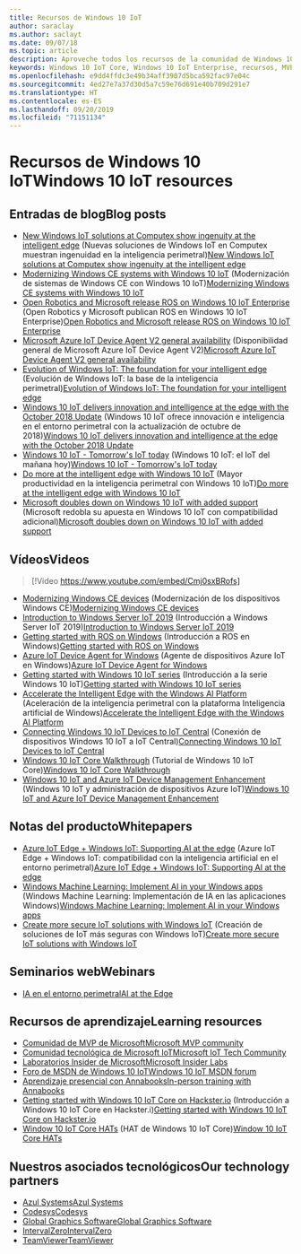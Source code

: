 ```yaml
---
title: Recursos de Windows 10 IoT
author: saraclay
ms.author: saclayt
ms.date: 09/07/18
ms.topic: article
description: Aproveche todos los recursos de la comunidad de Windows 10 IoT.
keywords: Windows 10 IoT Core, Windows 10 IoT Enterprise, recursos, MVP, vídeos, entradas de blog
ms.openlocfilehash: e9dd4ffdc3e49b34aff3907d5bca592fac97e04c
ms.sourcegitcommit: 4ed27e7a37d30d5a7c59e76d691e40b709d291e7
ms.translationtype: HT
ms.contentlocale: es-ES
ms.lasthandoff: 09/20/2019
ms.locfileid: "71151134"
---
```

# <a name="windows-10-iot-resources"></a><span data-ttu-id="e5371-104">Recursos de Windows 10 IoT</span><span class="sxs-lookup"><span data-stu-id="e5371-104">Windows 10 IoT resources</span></span>

## <a name="blog-posts"></a><span data-ttu-id="e5371-105">Entradas de blog</span><span class="sxs-lookup"><span data-stu-id="e5371-105">Blog posts</span></span>

* <span data-ttu-id="e5371-106">[New Windows IoT solutions at Computex show ingenuity at the intelligent edge](https://blogs.windows.com/windowsexperience/2019/05/28/new-windows-iot-solutions-at-computex-show-ingenuity-at-the-intelligent-edge/#U3yYXu1rq054ljuk.97) (Nuevas soluciones de Windows IoT en Computex muestran ingenuidad en la inteligencia perimetral)</span><span class="sxs-lookup"><span data-stu-id="e5371-106">[New Windows IoT solutions at Computex show ingenuity at the intelligent edge](https://blogs.windows.com/windowsexperience/2019/05/28/new-windows-iot-solutions-at-computex-show-ingenuity-at-the-intelligent-edge/#U3yYXu1rq054ljuk.97)</span></span>
* <span data-ttu-id="e5371-107">[Modernizing Windows CE systems with Windows 10 IoT](https://blogs.windows.com/buildingapps/2019/05/07/modernizing-windows-ce-systems-with-windows-10-iot/#oHzjguRIlWV0ryo6.97) (Modernización de sistemas de Windows CE con Windows 10 IoT)</span><span class="sxs-lookup"><span data-stu-id="e5371-107">[Modernizing Windows CE systems with Windows 10 IoT](https://blogs.windows.com/buildingapps/2019/05/07/modernizing-windows-ce-systems-with-windows-10-iot/#oHzjguRIlWV0ryo6.97)</span></span>
* <span data-ttu-id="e5371-108">[Open Robotics and Microsoft release ROS on Windows 10 IoT Enterprise](https://blogs.windows.com/buildingapps/2019/05/07/open-robotics-and-microsoft-release-ros-on-windows-10-iot-enterprise/#Y86A6YUJELKDoRJJ.97) (Open Robotics y Microsoft publican ROS en Windows 10 IoT Enterprise)</span><span class="sxs-lookup"><span data-stu-id="e5371-108">[Open Robotics and Microsoft release ROS on Windows 10 IoT Enterprise](https://blogs.windows.com/buildingapps/2019/05/07/open-robotics-and-microsoft-release-ros-on-windows-10-iot-enterprise/#Y86A6YUJELKDoRJJ.97)</span></span>
* <span data-ttu-id="e5371-109">[Microsoft Azure IoT Device Agent V2 general availability](https://blogs.windows.com/buildingapps/2019/05/07/microsoft-azure-iot-device-agent-v2-general-availability/#BwOSxBSymeJqU34K.97) (Disponibilidad general de Microsoft Azure IoT Device Agent V2)</span><span class="sxs-lookup"><span data-stu-id="e5371-109">[Microsoft Azure IoT Device Agent V2 general availability](https://blogs.windows.com/buildingapps/2019/05/07/microsoft-azure-iot-device-agent-v2-general-availability/#BwOSxBSymeJqU34K.97)</span></span>
* <span data-ttu-id="e5371-110">[Evolution of Windows IoT: The foundation for your intelligent edge](https://blogs.windows.com/windowsexperience/2019/04/03/evolution-of-windows-iot-the-foundation-for-your-intelligent-edge/) (Evolución de Windows IoT: la base de la inteligencia perimetral)</span><span class="sxs-lookup"><span data-stu-id="e5371-110">[Evolution of Windows IoT: The foundation for your intelligent edge](https://blogs.windows.com/windowsexperience/2019/04/03/evolution-of-windows-iot-the-foundation-for-your-intelligent-edge/)</span></span>
* <span data-ttu-id="e5371-111">[Windows 10 IoT delivers innovation and intelligence at the edge with the October 2018 Update](https://blogs.windows.com/windowsexperience/2018/10/04/windows-10-iot-delivers-innovation-and-intelligence-at-the-edge-with-the-october-2018-update/#9g9hmmO2AdUB1C6F.97) (Windows 10 IoT ofrece innovación e inteligencia en el entorno perimetral con la actualización de octubre de 2018)</span><span class="sxs-lookup"><span data-stu-id="e5371-111">[Windows 10 IoT delivers innovation and intelligence at the edge with the October 2018 Update](https://blogs.windows.com/windowsexperience/2018/10/04/windows-10-iot-delivers-innovation-and-intelligence-at-the-edge-with-the-october-2018-update/#9g9hmmO2AdUB1C6F.97)</span></span> 
* <span data-ttu-id="e5371-112">[Windows 10 IoT - Tomorrow's IoT today](https://blogs.windows.com/windowsexperience/2018/06/05/windows-10-iot-tomorrows-iot-today/#wl3TcsFseJ6XROUZ.97) (Windows 10 IoT: el IoT del mañana hoy)</span><span class="sxs-lookup"><span data-stu-id="e5371-112">[Windows 10 IoT - Tomorrow's IoT today](https://blogs.windows.com/windowsexperience/2018/06/05/windows-10-iot-tomorrows-iot-today/#wl3TcsFseJ6XROUZ.97)</span></span>
* <span data-ttu-id="e5371-113">[Do more at the intelligent edge with Windows 10 IoT](https://blogs.windows.com/windowsexperience/2018/05/07/do-more-at-the-intelligent-edge-with-windows-10-iot/#uDVaAtoBvz7BGrTf.97) (Mayor productividad en la inteligencia perimetral con Windows 10 IoT)</span><span class="sxs-lookup"><span data-stu-id="e5371-113">[Do more at the intelligent edge with Windows 10 IoT](https://blogs.windows.com/windowsexperience/2018/05/07/do-more-at-the-intelligent-edge-with-windows-10-iot/#uDVaAtoBvz7BGrTf.97)</span></span>
* <span data-ttu-id="e5371-114">[Microsoft doubles down on Windows 10 IoT with added support](https://blogs.windows.com/windowsexperience/2018/02/27/microsoft-doubles-down-on-windows-10-iot-with-added-support/#DJaDiKX0bYJ1JDHD.97) (Microsoft redobla su apuesta en Windows 10 IoT con compatibilidad adicional)</span><span class="sxs-lookup"><span data-stu-id="e5371-114">[Microsoft doubles down on Windows 10 IoT with added support](https://blogs.windows.com/windowsexperience/2018/02/27/microsoft-doubles-down-on-windows-10-iot-with-added-support/#DJaDiKX0bYJ1JDHD.97)</span></span>

## <a name="videos"></a><span data-ttu-id="e5371-115">Vídeos</span><span class="sxs-lookup"><span data-stu-id="e5371-115">Videos</span></span>

>[!Video https://www.youtube.com/embed/Cmj0sxBRofs]
* <span data-ttu-id="e5371-116">[Modernizing Windows CE devices](https://www.youtube.com/watch?time_continue=1&v=5iUZkZmgmJA) (Modernización de los dispositivos Windows CE)</span><span class="sxs-lookup"><span data-stu-id="e5371-116">[Modernizing Windows CE devices](https://www.youtube.com/watch?time_continue=1&v=5iUZkZmgmJA)</span></span>
* <span data-ttu-id="e5371-117">[Introduction to Windows Server IoT 2019](https://channel9.msdn.com/Shows/Internet-of-Things-Show/Introduction-to-Windows-Server-IoT-2019) (Introducción a Windows Server IoT 2019)</span><span class="sxs-lookup"><span data-stu-id="e5371-117">[Introduction to Windows Server IoT 2019](https://channel9.msdn.com/Shows/Internet-of-Things-Show/Introduction-to-Windows-Server-IoT-2019)</span></span>
* <span data-ttu-id="e5371-118">[Getting started with ROS on Windows](https://www.youtube.com/watch?v=nZSjwMLi3jQ) (Introducción a ROS en Windows)</span><span class="sxs-lookup"><span data-stu-id="e5371-118">[Getting started with ROS on Windows](https://www.youtube.com/watch?v=nZSjwMLi3jQ)</span></span>
* <span data-ttu-id="e5371-119">[Azure IoT Device Agent for Windows](https://www.youtube.com/watch?v=DZn6diOn7uI) (Agente de dispositivos Azure IoT en Windows)</span><span class="sxs-lookup"><span data-stu-id="e5371-119">[Azure IoT Device Agent for Windows](https://www.youtube.com/watch?v=DZn6diOn7uI)</span></span>
* <span data-ttu-id="e5371-120">[Getting started with Windows 10 IoT series](https://www.youtube.com/watch?v=A-kazyOiBvs&t) (Introducción a la serie Windows 10 IoT)</span><span class="sxs-lookup"><span data-stu-id="e5371-120">[Getting started with Windows 10 IoT series](https://www.youtube.com/watch?v=A-kazyOiBvs&t)</span></span>
* <span data-ttu-id="e5371-121">[Accelerate the Intelligent Edge with the Windows AI Platform](https://www.youtube.com/watch?v=7bFAg6w4J00) (Aceleración de la inteligencia perimetral con la plataforma Inteligencia artificial de Windows)</span><span class="sxs-lookup"><span data-stu-id="e5371-121">[Accelerate the Intelligent Edge with the Windows AI Platform](https://www.youtube.com/watch?v=7bFAg6w4J00)</span></span>
* <span data-ttu-id="e5371-122">[Connecting Windows 10 IoT Devices to IoT Central](https://channel9.msdn.com/Shows/Internet-of-Things-Show/Connecting-Windows-IoT-Devices-To-IoT-Central) (Conexión de dispositivos Windows 10 IoT a IoT Central)</span><span class="sxs-lookup"><span data-stu-id="e5371-122">[Connecting Windows 10 IoT Devices to IoT Central](https://channel9.msdn.com/Shows/Internet-of-Things-Show/Connecting-Windows-IoT-Devices-To-IoT-Central)</span></span>
* <span data-ttu-id="e5371-123">[Windows 10 IoT Core Walkthrough](https://channel9.msdn.com/Blogs/Seth-Juarez/Windows-IoT-Core-Walkthrough?term=windows%20iot%20core) (Tutorial de Windows 10 IoT Core)</span><span class="sxs-lookup"><span data-stu-id="e5371-123">[Windows 10 IoT Core Walkthrough](https://channel9.msdn.com/Blogs/Seth-Juarez/Windows-IoT-Core-Walkthrough?term=windows%20iot%20core)</span></span>
* <span data-ttu-id="e5371-124">[Windows 10 IoT and Azure IoT Device Management Enhancement](https://channel9.msdn.com/Shows/Azure-Friday/Windows-10-IoT-and-Azure-IoT-Device-Management-Enhancements?term=windows%20iot%20core) (Windows 10 IoT y administración de dispositivos Azure IoT)</span><span class="sxs-lookup"><span data-stu-id="e5371-124">[Windows 10 IoT and Azure IoT Device Management Enhancement](https://channel9.msdn.com/Shows/Azure-Friday/Windows-10-IoT-and-Azure-IoT-Device-Management-Enhancements?term=windows%20iot%20core)</span></span>

## <a name="whitepapers"></a><span data-ttu-id="e5371-125">Notas del producto</span><span class="sxs-lookup"><span data-stu-id="e5371-125">Whitepapers</span></span>
* <span data-ttu-id="e5371-126">[Azure IoT Edge + Windows IoT: Supporting AI at the edge](https://aka.ms/IoT-Edge-WP) (Azure IoT Edge + Windows IoT: compatibilidad con la inteligencia artificial en el entorno perimetral)</span><span class="sxs-lookup"><span data-stu-id="e5371-126">[Azure IoT Edge + Windows IoT: Supporting AI at the edge](https://aka.ms/IoT-Edge-WP)</span></span>
* <span data-ttu-id="e5371-127">[Windows Machine Learning: Implement AI in your Windows apps](https://aka.ms/Windows-ML-WP) (Windows Machine Learning: Implementación de IA en las aplicaciones Windows)</span><span class="sxs-lookup"><span data-stu-id="e5371-127">[Windows Machine Learning: Implement AI in your Windows apps](https://aka.ms/Windows-ML-WP)</span></span>
* <span data-ttu-id="e5371-128">[Create more secure IoT solutions with Windows IoT](https://aka.ms/secure-windowsiot) (Creación de soluciones de IoT más seguras con Windows IoT)</span><span class="sxs-lookup"><span data-stu-id="e5371-128">[Create more secure IoT solutions with Windows IoT](https://aka.ms/secure-windowsiot)</span></span>

## <a name="webinars"></a><span data-ttu-id="e5371-129">Seminarios web</span><span class="sxs-lookup"><span data-stu-id="e5371-129">Webinars</span></span>
* [<span data-ttu-id="e5371-130">IA en el entorno perimetral</span><span class="sxs-lookup"><span data-stu-id="e5371-130">AI at the Edge</span></span>](https://youtu.be/DEOCKFb7lvM)

## <a name="learning-resources"></a><span data-ttu-id="e5371-131">Recursos de aprendizaje</span><span class="sxs-lookup"><span data-stu-id="e5371-131">Learning resources</span></span>

* [<span data-ttu-id="e5371-132">Comunidad de MVP de Microsoft</span><span class="sxs-lookup"><span data-stu-id="e5371-132">Microsoft MVP community</span></span>](https://mvp.microsoft.com/)
* [<span data-ttu-id="e5371-133">Comunidad tecnológica de Microsoft IoT</span><span class="sxs-lookup"><span data-stu-id="e5371-133">Microsoft IoT Tech Community</span></span>](https://techcommunity.microsoft.com/t5/Internet-of-Things-IoT/ct-p/IoT)
* [<span data-ttu-id="e5371-134">Laboratorios Insider de Microsoft</span><span class="sxs-lookup"><span data-stu-id="e5371-134">Microsoft Insider Labs</span></span>](https://www.microsoftiotinsiderlabs.com/)
* [<span data-ttu-id="e5371-135">Foro de MSDN de Windows 10 IoT</span><span class="sxs-lookup"><span data-stu-id="e5371-135">Windows 10 IoT MSDN forum</span></span>](https://social.msdn.microsoft.com/forums/en-US/home?forum=WindowsIoT)
* [<span data-ttu-id="e5371-136">Aprendizaje presencial con Annabooks</span><span class="sxs-lookup"><span data-stu-id="e5371-136">In-person training with Annabooks</span></span>](http://www.annabooks.com/training.html)
* <span data-ttu-id="e5371-137">[Getting started with Windows 10 IoT Core on Hackster.io](http://www.hackster.io/KiwiBryn) (Introducción a Windows 10 IoT Core en Hackster.i)</span><span class="sxs-lookup"><span data-stu-id="e5371-137">[Getting started with Windows 10 IoT Core on Hackster.io](http://www.hackster.io/KiwiBryn)</span></span>
* <span data-ttu-id="e5371-138">[Window 10 IoT Core HATs](https://www.turta.io/iothat) (HAT de Windows 10 IoT Core)</span><span class="sxs-lookup"><span data-stu-id="e5371-138">[Window 10 IoT Core HATs](https://www.turta.io/iothat)</span></span>


## <a name="our-technology-partners"></a><span data-ttu-id="e5371-139">Nuestros asociados tecnológicos</span><span class="sxs-lookup"><span data-stu-id="e5371-139">Our technology partners</span></span>

* [<span data-ttu-id="e5371-140">Azul Systems</span><span class="sxs-lookup"><span data-stu-id="e5371-140">Azul Systems</span></span>](https://www.azul.com/)
* [<span data-ttu-id="e5371-141">Codesys</span><span class="sxs-lookup"><span data-stu-id="e5371-141">Codesys</span></span>](https://de.codesys.com/)
* [<span data-ttu-id="e5371-142">Global Graphics Software</span><span class="sxs-lookup"><span data-stu-id="e5371-142">Global Graphics Software</span></span>](https://www.globalgraphics.com/)
* [<span data-ttu-id="e5371-143">IntervalZero</span><span class="sxs-lookup"><span data-stu-id="e5371-143">IntervalZero</span></span>](https://www.intervalzero.com/)
* [<span data-ttu-id="e5371-144">TeamViewer</span><span class="sxs-lookup"><span data-stu-id="e5371-144">TeamViewer</span></span>](https://www.teamviewer.us/)




 



